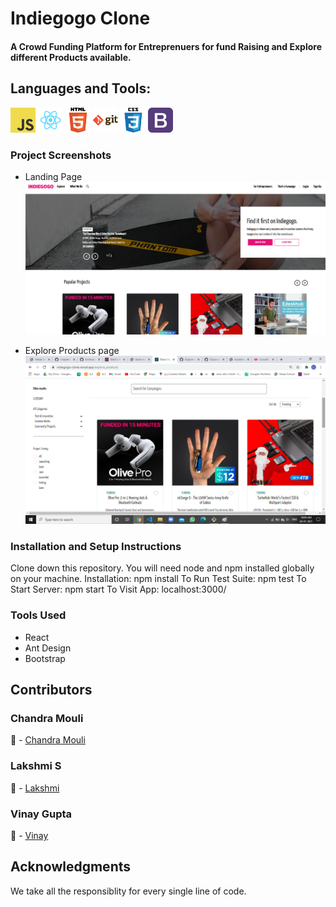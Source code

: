 # Indiegogo Clone

<div>
  <h4>
  A Crowd Funding Platform for Entreprenuers for fund Raising and Explore different Products available.
    </h4>
 </div>

## Languages and Tools:  

<code><img height="40" src="https://raw.githubusercontent.com/github/explore/80688e429a7d4ef2fca1e82350fe8e3517d3494d/topics/javascript/javascript.png"></code>
<code><img height="40" src="https://raw.githubusercontent.com/github/explore/80688e429a7d4ef2fca1e82350fe8e3517d3494d/topics/react/react.png"></code>
<code><img height="40" src="https://raw.githubusercontent.com/github/explore/80688e429a7d4ef2fca1e82350fe8e3517d3494d/topics/html/html.png"></code>
<code><img height="40" src="https://raw.githubusercontent.com/github/explore/80688e429a7d4ef2fca1e82350fe8e3517d3494d/topics/git/git.png"></code>
<code><img height="40" src="https://raw.githubusercontent.com/github/explore/80688e429a7d4ef2fca1e82350fe8e3517d3494d/topics/css/css.png"></code>
<code><img height="40" src="https://raw.githubusercontent.com/github/explore/80688e429a7d4ef2fca1e82350fe8e3517d3494d/topics/bootstrap/bootstrap.png"></code>




### Project Screenshots
- Landing Page
![screenshot](./screenshot/LandingPage.png)

- Explore Products page
![screenshot](./screenshot/ExploreProducts.png)


### Installation and Setup Instructions

Clone down this repository. You will need node and npm installed globally on your machine. Installation: npm install To Run Test Suite: npm test To Start Server: npm start To Visit App: localhost:3000/

### Tools Used
- React
- Ant Design
- Bootstrap

## Contributors
 <h3>Chandra Mouli</h3>‍👨 - <a href="https://github.com/Chandramouliva" >Chandra Mouli</a>
<h3>Lakshmi S</h3>👱 -  <a href="https://github.com/Laksh-Koundinya">Lakshmi</a> 
<h3>Vinay Gupta</h3> 👨‍ - <a href="https://github.com/vinaytest75">Vinay</a>

## Acknowledgments
<div>
  We take all the responsiblity for every single line of code. 
</div>
